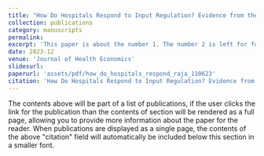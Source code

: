 ```yaml
---
title: "How Do Hospitals Respond to Input Regulation? Evidence from the California Nurse Staffing Mandate"
collection: publications
category: manuscripts
permalink: 
excerpt: 'This paper is about the number 1. The number 2 is left for future work.'
date: 2023-12
venue: 'Journal of Health Economics'
slidesurl: 
paperurl: 'assets/pdf/how_do_hospitals_respond_raja_110623'
citation: 'How Do Hospitals Respond to Input Regulation? Evidence from the California Nurse Staffing Mandate, **_Journal of Health Economics_**, 92, 102826, December 2023'
---
```


The contents above will be part of a list of publications, if the user clicks the link for the publication than the contents of section will be rendered as a full page, allowing you to provide more information about the paper for the reader. When publications are displayed as a single page, the contents of the above "citation" field will automatically be included below this section in a smaller font.